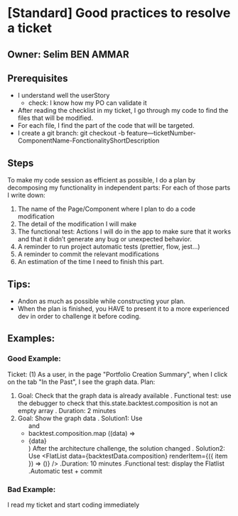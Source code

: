# [Standard] Good practices to resolve a ticket

## Owner: Selim BEN AMMAR

## Prerequisites

* I understand well the userStory
  * check: I know how my PO can validate it
* After reading the checklist in my ticket, I go through my code to find the files that will be modified.
* For each file, I find the part of the code that will be targeted.
* I create a git branch: git checkout -b feature—ticketNumber-ComponentName-FonctionalityShortDescription

## Steps

To make my code session as efficient as possible, I do a plan by decomposing my functionality in independent parts:
For each of those parts I write down:
1. The name of the Page/Component where I plan to do a code modification
2. The detail of the modification I will make
3. The functional test: Actions I will do in the app to make sure that it works and that it didn’t generate any bug or unexpected behavior.
4. A reminder to run project automatic tests (prettier, flow, jest…)
5. A reminder to commit the relevant modifications
6. An estimation of the time I need to finish this part.

## Tips:
* Andon as much as possible while constructing your plan.
* When the plan is finished, you HAVE to present it to a more experienced dev in order to challenge it before coding.

## Examples:

###  Good Example:
Ticket: (1) As a user, in the page "Portfolio Creation Summary", when I click on the tab "In the Past", I see the graph data.
Plan:
1. Goal: Check that the graph data is already available
 . Functional test: use the debugger to check that this.state.backtest.composition is not an empty array
 . Duration: 2 minutes
2. Goal: Show the graph data
 . Solution1: Use <ul> and <li>
        backtest.composition.map ((data) => <li> {data} </li>)
  After the architecture challenge, the solution changed
 . Solution2: Use <Flatlist />
        <FlatList
        data={backtestData.composition}
        renderItem={({ item }) => (<Text key={data}></Text>)}
        />
 .Duration: 10 minutes
 .Functional test: display the Flatlist
 .Automatic test + commit

### Bad Example:
I read my ticket and start coding immediately
